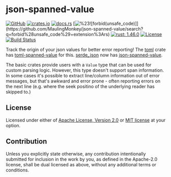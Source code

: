 # json-spanned-value

[![GitHub](https://img.shields.io/github/stars/MaulingMonkey/json-spanned-value.svg?label=GitHub&style=social)](https://github.com/MaulingMonkey/json-spanned-value)
[![crates.io](https://img.shields.io/crates/v/json-spanned-value.svg)](https://crates.io/crates/json-spanned-value)
[![docs.rs](https://docs.rs/json-spanned-value/badge.svg)](https://docs.rs/json-spanned-value)
[![%23![forbid(unsafe_code)]](https://img.shields.io/github/search/MaulingMonkey/json-spanned-value/%23%21%5Bforbid%28unsafe_code%29%5D%2bextension%3Ars?color=green&label=%23![forbid(unsafe_code)])](https://github.com/MaulingMonkey/json-spanned-value/search?q=forbid%28unsafe_code%29+extension%3Ars)
[![rust: 1.46.0](https://img.shields.io/badge/rust-1.46.0%2B-yellow.svg)](https://gist.github.com/MaulingMonkey/c81a9f18811079f19326dac4daa5a359#minimum-supported-rust-versions-msrv)
[![License](https://img.shields.io/crates/l/json-spanned-value.svg)](https://github.com/MaulingMonkey/json-spanned-value)
[![Build Status](https://travis-ci.com/MaulingMonkey/json-spanned-value.svg?branch=master)](https://travis-ci.com/MaulingMonkey/json-spanned-value)
<!-- [![dependency status](https://deps.rs/repo/github/MaulingMonkey/json-spanned-value/status.svg)](https://deps.rs/repo/github/MaulingMonkey/json-spanned-value) -->


Track the origin of your json values for better error reporting!
The [toml] crate has [toml-spanned-value] for this.
[serde_json] now has [json-spanned-value].

The basic crates provide users with a `Value` type that can be used for custom parsing logic.
However, this type doesn't support span information.
In some cases it's possible to extract line/column information out of error messages,
but that's awkward and error prone - often reporting errors on the next line
(e.g. where the seek positino of the underlying reader has skipped to.)

## License

Licensed under either of [Apache License, Version 2.0](LICENSE-APACHE) or [MIT license](LICENSE-MIT) at your option.

## Contribution

Unless you explicitly state otherwise, any contribution intentionally submitted
for inclusion in the work by you, as defined in the Apache-2.0 license, shall be
dual licensed as above, without any additional terms or conditions.


[serde_json]:           https://docs.rs/serde_json/
[toml]:                 https://docs.rs/toml/
[toml-spanned-value]:   https://docs.rs/toml-spanned-value/
[json-spanned-value]:   https://docs.rs/json-spanned-value/
